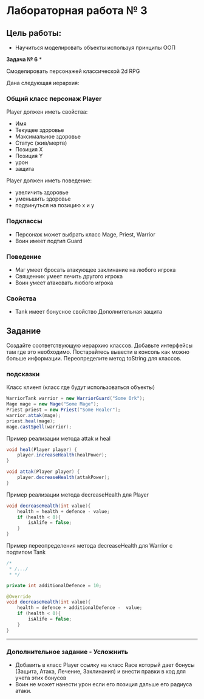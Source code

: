 # Лабораторная работа № 3

## Цель работы:
- Научиться моделировать объекты используя принципы ООП

**Задача № 6** *

Смоделировать персонажей классической 2d RPG

Дана следующая иерархия:

### Общий класс персонаж Player

Player должен иметь свойства:
- Имя
- Текущее здоровье
- Максимальное здоровье
- Статус (жив/мертв)  
- Позиция X 
- Позиция Y
- урон
- защита

Player должен иметь поведение:
- увеличить здоровье
- уменьшить здоровье
- подвинуться на позицию x и y


### Подклассы

- Персонаж может выбрать класс Mage, Priest, Warrior
- Воин имеет подтип Guard
### Поведение
- Маг умеет бросать атакующее заклинание на любого игрока
- Священник умеет лечить другого игрока
- Воин умеет атаковать любого игрока

### Свойства
- Tank имеет бонусное свойство Дополнительная защита


## Задание 
 Создайте соответствующую иерархию классов. Добавьте интерфейсы там где это необходимо.
Постарайтесь вывести в консоль как можно больше информации. Переопределите метод toString для классов.

### подсказки

Класс клиент (класс где будут использоваться объекты) 

```java
WarriorTank warrior = new WarriorGuard("Some Ork");
Mage mage = new Mage("Some Mage");
Priest priest = new Priest("Some Healer");
warrior.attak(mage);
priest.heal(mage);
mage.castSpell(warrior);


```

Пример реализации метода attak и heal
```java
void heal(Player player) {
    player.increaseHealth(healPower);
}

void attak(Player player) {
    player.decreaseHealth(attakPower);
}

```

Пример реализации метода decreaseHealth для Player

```java
void decreaseHealth(int value){
    health = health + defence - value;
    if (health < 0){
        isAlife = false;
    }
}

```

Пример переопределения метода decreaseHealth для Warrior с подтипом Tank

```java
/*
 * /.../ 
 * */

private int additionalDefence = 10;

@Override
void decreaseHealth(int value){
    health = defence + additionalDefence -  value;
    if (health < 0){
        isAlife = false;
    }
}
```
---


### Дополнительное задание  -  Усложнить 
- Добавить в класс Player ссылку на класс Race который дает бонусы (Защита, Атака, Лечение, Заклинания) и внести правки в код для учета этих бонусов
- Воин не может нанести урон если его позиция дальше его радиуса атаки. 


